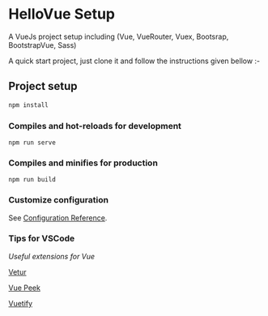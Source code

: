 # HelloVue Setup
A VueJs project setup including (Vue, VueRouter, Vuex, Bootsrap, BootstrapVue, Sass)

A quick start project, just clone it and follow the instructions given bellow :-
## Project setup
```bash
npm install 
```

### Compiles and hot-reloads for development
```
npm run serve
```

### Compiles and minifies for production
```
npm run build
```

### Customize configuration
See [Configuration Reference](https://cli.vuejs.org/config/).

### Tips for VSCode

_*Useful extensions for Vue*_

[Vetur](https://marketplace.visualstudio.com/items?itemName=octref.vetur)

[Vue Peek](https://marketplace.visualstudio.com/items?itemName=dariofuzinato.vue-peek)


[Vuetify](https://marketplace.visualstudio.com/items?itemName=vuetifyjs.vuetify-vscode)
